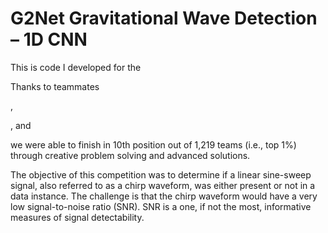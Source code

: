 # G2Net Gravitational Wave Detection – 1D CNN



This is code I developed for the 

[Kaggle]: https://www.kaggle.com/c/g2net-gravitational-wave-detection/overview

Thanks to teammates 

[Johnny]: https://www.kaggle.com/wuliaokaola

, 

[Alex]: https://www.kaggle.com/lihuajing

, and 

[Coolz]: https://www.kaggle.com/cooolz

 we were able to finish in 10th position out of 1,219 teams (i.e., top 1%) through creative problem solving and advanced solutions.

The objective of this competition was to determine if a linear sine-sweep signal, also referred to as a chirp waveform, was either present or not in a data instance. The challenge is that the chirp waveform would have a very low signal-to-noise ratio (SNR). SNR is a one, if not the most, informative measures of signal detectability.
